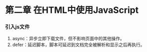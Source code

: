 # 第二章 在HTML中使用JavaScript

### 引入js文件
1. async：异步立即下载文件，但不影响页面中的其他操作。
2. defer：延迟脚本，脚本可延迟到文档完全被解析和显示之后再执行。